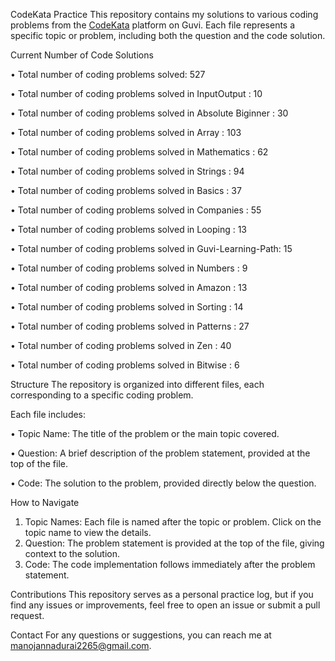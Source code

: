 CodeKata Practice
This repository contains my solutions to various coding problems from the [CodeKata](https://www.guvi.in/code-kata/) platform on Guvi.
Each file represents a specific topic or problem, including both the question and the code solution.


Current Number of Code Solutions

• Total number of coding problems solved: 527

• Total number of coding problems solved in InputOutput       : 10

• Total number of coding problems solved in Absolute Biginner : 30

• Total number of coding problems solved in Array             : 103

• Total number of coding problems solved in Mathematics       : 62

• Total number of coding problems solved in Strings           : 94

• Total number of coding problems solved in Basics            : 37

• Total number of coding problems solved in Companies         : 55

• Total number of coding problems solved in Looping           : 13

• Total number of coding problems solved in Guvi-Learning-Path: 15

• Total number of coding problems solved in Numbers           : 9

• Total number of coding problems solved in Amazon            : 13

• Total number of coding problems solved in Sorting           : 14

• Total number of coding problems solved in Patterns          : 27

• Total number of coding problems solved in Zen               : 40

• Total number of coding problems solved in Bitwise           : 6


Structure
The repository is organized into different files, each corresponding to a specific coding problem. 

Each file includes:

• Topic Name: The title of the problem or the main topic covered.

• Question: A brief description of the problem statement, provided at the top of the file.

• Code: The solution to the problem, provided directly below the question.

How to Navigate
1) Topic Names: Each file is named after the topic or problem. Click on the topic name to view the details.
2) Question: The problem statement is provided at the top of the file, giving context to the solution.
3) Code: The code implementation follows immediately after the problem statement.

Contributions
This repository serves as a personal practice log, but if you find any issues or improvements, feel free to open an issue or submit a pull request.

Contact
For any questions or suggestions, you can reach me at [manojannadurai2265@gmail.com](mailto:manojannadurai2265@gmail.com).
